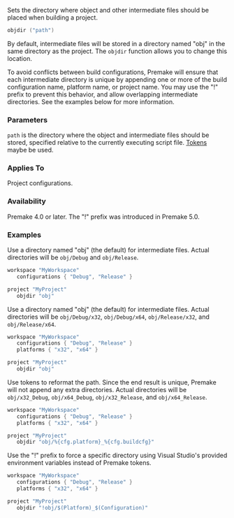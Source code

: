 Sets the directory where object and other intermediate files should be placed when building a project.

```lua
objdir ("path")
```

By default, intermediate files will be stored in a directory named "obj" in the same directory as the project. The `objdir` function allows you to change this location.

To avoid conflicts between build configurations, Premake will ensure that each intermediate directory is unique by appending one or more of the build configuration name, platform name, or project name. You may use the "!" prefix to prevent this behavior, and allow overlapping intermediate directories. See the examples below for more information.


### Parameters ###

`path` is the directory where the object and intermediate files should be stored, specified relative to the currently executing script file. [Tokens](Tokens.md) maybe be used.


### Applies To ###

Project configurations.


### Availability ###

Premake 4.0 or later. The "!" prefix was introduced in Premake 5.0.


### Examples ###

Use a directory named "obj" (the default) for intermediate files. Actual directories will be `obj/Debug` and `obj/Release`.

```lua
workspace "MyWorkspace"
   configurations { "Debug", "Release" }

project "MyProject"
   objdir "obj"
```

Use a directory named "obj" (the default) for intermediate files. Actual directories will be `obj/Debug/x32`, `obj/Debug/x64`, `obj/Release/x32`, and `obj/Release/x64`.

```lua
workspace "MyWorkspace"
   configurations { "Debug", "Release" }
   platforms { "x32", "x64" }

project "MyProject"
   objdir "obj"
```

Use tokens to reformat the path. Since the end result is unique, Premake will not append any extra directories. Actual directories will be `obj/x32_Debug`, `obj/x64_Debug`, `obj/x32_Release`, and `obj/x64_Release`.

```lua
workspace "MyWorkspace"
   configurations { "Debug", "Release" }
   platforms { "x32", "x64" }

project "MyProject"
   objdir "obj/%{cfg.platform}_%{cfg.buildcfg}"
```

Use the "!" prefix to force a specific directory using Visual Studio's provided environment variables instead of Premake tokens.

```lua
workspace "MyWorkspace"
   configurations { "Debug", "Release" }
   platforms { "x32", "x64" }

project "MyProject"
   objdir "!obj/$(Platform)_$(Configuration)"
```
